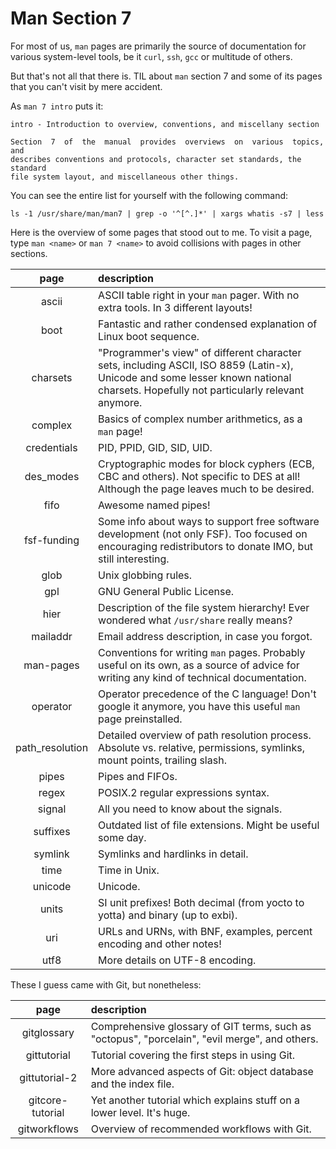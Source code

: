 # Man Section 7

For most of us, `man` pages are primarily the source of documentation for various system-level tools, be it `curl`, `ssh`, `gcc` or multitude of others.

But that's not all that there is. TIL about `man` section 7 and some of its pages that you can't visit by mere accident.

As `man 7 intro` puts it:

```
intro - Introduction to overview, conventions, and miscellany section

Section  7  of  the  manual  provides  overviews  on  various  topics, and
describes conventions and protocols, character set standards, the standard
file system layout, and miscellaneous other things.
```

You can see the entire list for yourself with the following command:

```
ls -1 /usr/share/man/man7 | grep -o '^[^.]*' | xargs whatis -s7 | less
```

Here is the overview of some pages that stood out to me. To visit a page, type `man <name>` or `man 7 <name>` to avoid collisions with pages in other sections.

| page            | description
| :-------------: | :----------
| ascii           | ASCII table right in your `man` pager. With no extra tools. In 3 different layouts!
| boot            | Fantastic and rather condensed explanation of Linux boot sequence.
| charsets        | "Programmer's view" of different character sets, including ASCII, ISO 8859 (Latin-x), Unicode and some lesser known national charsets. Hopefully not particularly relevant anymore.
| complex         | Basics of complex number arithmetics, as a `man` page!
| credentials     | PID, PPID, GID, SID, UID.
| des_modes       | Cryptographic modes for block cyphers (ECB, CBC and others). Not specific to DES at all! Although the page leaves much to be desired.
| fifo            | Awesome named pipes!
| fsf-funding     | Some info about ways to support free software development (not only FSF). Too focused on encouraging redistributors to donate IMO, but still interesting.
| glob            | Unix globbing rules.
| gpl             | GNU General Public License.
| hier            | Description of the file system hierarchy! Ever wondered what `/usr/share` really means?
| mailaddr        | Email address description, in case you forgot.
| man-pages       | Conventions for writing `man` pages. Probably useful on its own, as a source of advice for writing any kind of technical documentation.
| operator        | Operator precedence of the C language! Don't google it anymore, you have this useful `man` page preinstalled.
| path_resolution | Detailed overview of path resolution process. Absolute vs. relative, permissions, symlinks, mount points, trailing slash.
| pipes           | Pipes and FIFOs.
| regex           | POSIX.2 regular expressions syntax.
| signal          | All you need to know about the signals.
| suffixes        | Outdated list of file extensions. Might be useful some day.
| symlink         | Symlinks and hardlinks in detail.
| time            | Time in Unix.
| unicode         | Unicode.
| units           | SI unit prefixes! Both decimal (from yocto to yotta) and binary (up to exbi).
| uri             | URLs and URNs, with BNF, examples, percent encoding and other notes!
| utf8            | More details on UTF-8 encoding.

These I guess came with Git, but nonetheless:

| page             | description
| :--------------: | :----------
| gitglossary      | Comprehensive glossary of GIT terms, such as "octopus", "porcelain", "evil merge", and others.
| gittutorial      | Tutorial covering the first steps in using Git.
| gittutorial-2    | More advanced aspects of Git: object database and the index file.
| gitcore-tutorial | Yet another tutorial which explains stuff on a lower level. It's huge.
| gitworkflows     | Overview of recommended workflows with Git.
